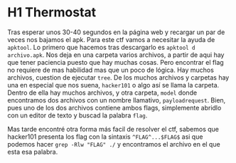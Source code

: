 # H1 Thermostat

Tras esperar unos 30-40 segundos en la página web y recargar un par de veces nos bajamos el apk. Para este ctf vamos a necesitar la ayuda de `apktool`. Lo primero que hacemos tras descargarlo es `apktool d archivo.apk`. Nos deja en una carpeta varios archivos, a partir de aqui hay que tener paciencia puesto que hay muchas cosas. Pero encontrar el flag no requiere de mas habilidad mas que un poco de lógica. Hay muchos archivos, cuestion de ejecutar `tree`. De los muchos archivos y carpetas hay una en especial que nos suena, `hacker101` o algo así se llama la carpeta. Dentro de ella hay muchos archivos, y otra carpeta, `model` donde encontramos dos archivos con un nombre llamativo, `payloadrequest`. Bien, pues uno de los dos archivos contiene ambos flags, simplemente abridlo con un editor de texto y buscad la palabra `flag`.  

Mas tarde encontré otra forma más facil de resolver el ctf, sabemos que hacker101 presenta los flag con la sintaxis `^FLAG^...$FLAG$` asi que podemos hacer `grep -Rlw "FLAG" ./` y encontramos el archivo en el que esta esa palabra.
